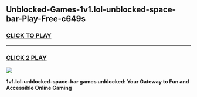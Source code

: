 
## Unblocked-Games-1v1.lol-unblocked-space-bar-Play-Free-c649s
<h3>
<a href="https://premium76.site?title=1v1.lol-unblocked-space-bar&ref=23A">CLICK TO PLAY</a></h3>
<hr>

<h3>
<a href="https://premium76.site?title=1v1.lol-unblocked-space-bar&ref=23A">CLICK 2 PLAY</a>
  
</h3>

<a href="https://premium76.site?title=1v1.lol-unblocked-space-bar&ref=23A"><img src="https://clearcache.store/games.png"></a>


**1v1.lol-unblocked-space-bar games unblocked: Your Gateway to Fun and Accessible Online Gaming**
